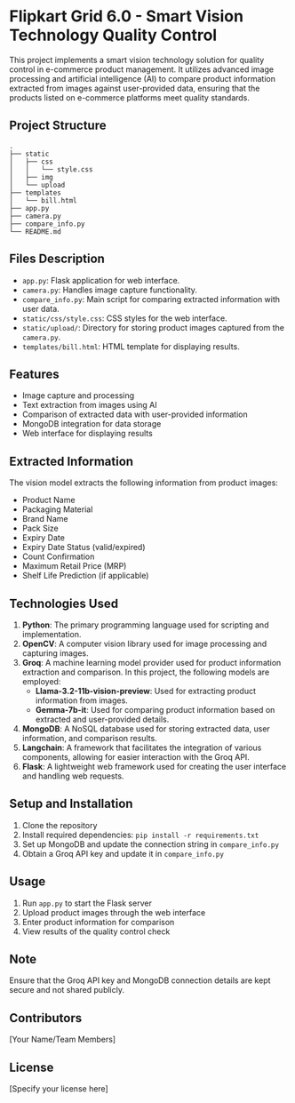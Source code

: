 # Flipkart Grid 6.0 - Smart Vision Technology Quality Control

This project implements a smart vision technology solution for quality control in e-commerce product management. It utilizes advanced image processing and artificial intelligence (AI) to compare product information extracted from images against user-provided data, ensuring that the products listed on e-commerce platforms meet quality standards.

## Project Structure

```
.
├── static
│   ├── css
│   │   └── style.css
│   ├── img
│   └── upload
├── templates
│   └── bill.html
├── app.py
├── camera.py
├── compare_info.py
└── README.md
```

## Files Description

- `app.py`: Flask application for web interface.
- `camera.py`: Handles image capture functionality.
- `compare_info.py`: Main script for comparing extracted information with user data.
- `static/css/style.css`: CSS styles for the web interface.
- `static/upload/`: Directory for storing product images captured from the `camera.py`.
- `templates/bill.html`: HTML template for displaying results.

## Features

- Image capture and processing
- Text extraction from images using AI
- Comparison of extracted data with user-provided information
- MongoDB integration for data storage
- Web interface for displaying results

## Extracted Information

The vision model extracts the following information from product images:

- Product Name
- Packaging Material
- Brand Name
- Pack Size
- Expiry Date
- Expiry Date Status (valid/expired)
- Count Confirmation
- Maximum Retail Price (MRP)
- Shelf Life Prediction (if applicable)

## Technologies Used

1. **Python**: The primary programming language used for scripting and implementation.
2. **OpenCV**: A computer vision library used for image processing and capturing images.
3. **Groq**: A machine learning model provider used for product information extraction and comparison. In this project, the following models are employed:
   - **Llama-3.2-11b-vision-preview**: Used for extracting product information from images.
   - **Gemma-7b-it**: Used for comparing product information based on extracted and user-provided details.
4. **MongoDB**: A NoSQL database used for storing extracted data, user information, and comparison results.
5. **Langchain**: A framework that facilitates the integration of various components, allowing for easier interaction with the Groq API.
6. **Flask**: A lightweight web framework used for creating the user interface and handling web requests.

## Setup and Installation

1. Clone the repository
2. Install required dependencies: `pip install -r requirements.txt`
3. Set up MongoDB and update the connection string in `compare_info.py`
4. Obtain a Groq API key and update it in `compare_info.py`

## Usage

1. Run `app.py` to start the Flask server
2. Upload product images through the web interface
3. Enter product information for comparison
4. View results of the quality control check

## Note

Ensure that the Groq API key and MongoDB connection details are kept secure and not shared publicly.

## Contributors

[Your Name/Team Members]

## License

[Specify your license here]
